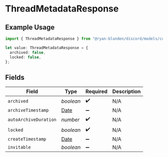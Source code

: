 # ThreadMetadataResponse

## Example Usage

```typescript
import { ThreadMetadataResponse } from "@ryan-blunden/discord/models/components";

let value: ThreadMetadataResponse = {
  archived: false,
  locked: false,
};
```

## Fields

| Field                                                                                         | Type                                                                                          | Required                                                                                      | Description                                                                                   |
| --------------------------------------------------------------------------------------------- | --------------------------------------------------------------------------------------------- | --------------------------------------------------------------------------------------------- | --------------------------------------------------------------------------------------------- |
| `archived`                                                                                    | *boolean*                                                                                     | :heavy_check_mark:                                                                            | N/A                                                                                           |
| `archiveTimestamp`                                                                            | [Date](https://developer.mozilla.org/en-US/docs/Web/JavaScript/Reference/Global_Objects/Date) | :heavy_minus_sign:                                                                            | N/A                                                                                           |
| `autoArchiveDuration`                                                                         | *number*                                                                                      | :heavy_check_mark:                                                                            | N/A                                                                                           |
| `locked`                                                                                      | *boolean*                                                                                     | :heavy_check_mark:                                                                            | N/A                                                                                           |
| `createTimestamp`                                                                             | [Date](https://developer.mozilla.org/en-US/docs/Web/JavaScript/Reference/Global_Objects/Date) | :heavy_minus_sign:                                                                            | N/A                                                                                           |
| `invitable`                                                                                   | *boolean*                                                                                     | :heavy_minus_sign:                                                                            | N/A                                                                                           |